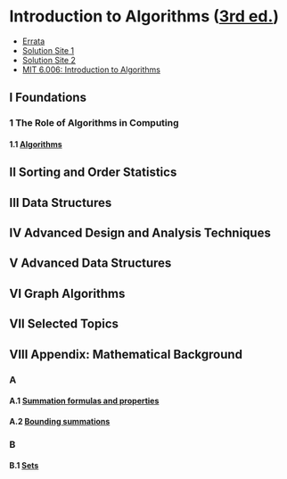 # Introduction to Algorithms ([3rd ed.](https://www.amazon.com/Introduction-Algorithms-3rd-MIT-Press/dp/0262033844/ref=sr_1_1?crid=2CIUVZ6HO670R&keywords=introduction+to+algorithms&qid=1644228924&s=books&sprefix=introducti%2Cstripbooks%2C343&sr=1-1))
- [Errata](https://www.cs.dartmouth.edu/~thc/clrs-bugs/bugs-3e.php)
- [Solution Site 1](https://sites.math.rutgers.edu/~ajl213/CLRS/CLRS.html)
- [Solution Site 2](https://walkccc.me/CLRS/)
- [MIT 6.006: Introduction to Algorithms](https://ocw.mit.edu/courses/electrical-engineering-and-computer-science/6-006-introduction-to-algorithms-spring-2020/index.htm)



## I Foundations
### 1 The Role of Algorithms in Computing
#### 1.1 [Algorithms](./ch01/ch01-01.md)

## II Sorting and Order Statistics

## III Data Structures

## IV Advanced Design and Analysis Techniques

## V Advanced Data Structures

## VI Graph Algorithms

## VII Selected Topics


## VIII Appendix: Mathematical Background
### A
#### A.1 [Summation formulas and properties](./app/a/ch-a-01.md)
#### A.2 [Bounding summations](./app/a/ch-a-02.md)
### B
#### B.1 [Sets](./app/b/ch-b-01.md)

